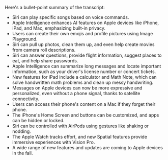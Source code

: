 Here's a bullet-point summary of the transcript:

- Siri can play specific songs based on voice commands.
- Apple Intelligence enhances AI features on Apple devices like iPhone, iPad, and Mac, emphasizing built-in privacy.
- Users can create their own emojis and profile pictures using Image Playground.
- Siri can pull up photos, clean them up, and even help create movies from camera roll descriptions.
- Siri can answer questions, provide flight information, suggest places to eat, and help share passwords.
- Apple Intelligence can summarize long messages and locate important information, such as your driver's license number or concert tickets.
- New features for iPad include a calculator and Math Note, which can solve handwritten math problems and clean up messy handwriting.
- Messages on Apple devices can now be more expressive and personalized, even without a phone signal, thanks to satellite connectivity.
- Users can access their phone's content on a Mac if they forget their phone.
- The iPhone's Home Screen and buttons can be customized, and apps can be hidden or locked.
- Siri can be controlled with AirPods using gestures like shaking or nodding.
- The Apple Watch tracks effort, and new Spatial features provide immersive experiences with Vision Pro.
- A wide range of new features and updates are coming to Apple devices in the fall.